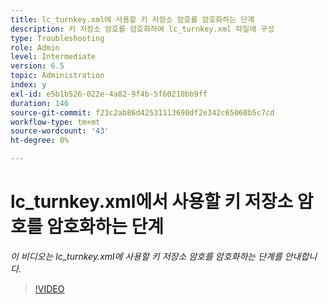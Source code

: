```yaml
---
title: lc_turnkey.xml에 사용할 키 저장소 암호를 암호화하는 단계
description: 키 저장소 암호를 암호화하여 lc_turnkey.xml 파일에 구성
type: Troubleshooting
role: Admin
level: Intermediate
version: 6.5
topic: Administration
index: y
exl-id: e5b1b526-022e-4a82-9f4b-5f60210bb9ff
duration: 146
source-git-commit: f23c2ab86d42531113690df2e342c65060b5c7cd
workflow-type: tm+mt
source-wordcount: '43'
ht-degree: 0%

---
```


# lc_turnkey.xml에서 사용할 키 저장소 암호를 암호화하는 단계

*이 비디오는 lc_turnkey.xml에 사용할 키 저장소 암호를 암호화하는 단계를 안내합니다.*

>[!VIDEO](https://video.tv.adobe.com/v/335538?quality=12&learn=on)
